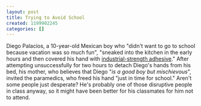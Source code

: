 ```yaml
---
layout: post
title: Trying to Avoid School
created: 1199902245
categories: []
---
```

Diego Palacios, a 10-year-old Mexican boy who "didn't want to go to school because vacation was so much fun", "sneaked into the kitchen in the early hours and then covered his hand with [industrial-strength adhesive](http://www.foxnews.com/story/0,2933,320957,00.html)." After attempting unsuccessfully for two hours to detach Diego's hands from his bed, his mother, who believes that Diego "<i>is a good boy but mischievous</i>", invited the paramedics, who freed his hand "just in time for school." Aren't some people just desperate? He's probably one of those disruptive people in class anyway, so it might have been better for his classmates for him not to attend.
